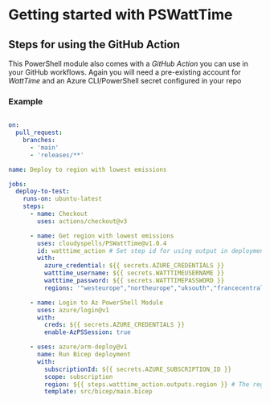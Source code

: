 Getting started with PSWattTime
===============================

Steps for using the GitHub Action
---------------------------------

This PowerShell module also comes with a _GitHub Action_ you can use
in your GitHub workflows. Again you will need a pre-existing account
for _WattTime_ and an Azure CLI/PowerShell secret configured in your repo

### Example

```yaml

on:
  pull_request:
    branches:
      - 'main'
      - 'releases/**'

name: Deploy to region with lowest emissions

jobs:
  deploy-to-test:
    runs-on: ubuntu-latest
    steps:
      - name: Checkout
        uses: actions/checkout@v3

      - name: Get region with lowest emissions
        uses: cloudyspells/PSWattTime@v1.0.4
        id: watttime_action # Set step id for using output in deployment
        with:
          azure_credential: ${{ secrets.AZURE_CREDENTIALS }}
          watttime_username: ${{ secrets.WATTTIMEUSERNAME }}
          watttime_password: ${{ secrets.WATTTIMEPASSWORD }}
          regions: '"westeurope","northeurope","uksouth","francecentral","germanynorth"'

      - name: Login to Az PowerShell Module
        uses: azure/login@v1
        with:
          creds: ${{ secrets.AZURE_CREDENTIALS }}
          enable-AzPSSession: true

      - uses: azure/arm-deploy@v1
        name: Run Bicep deployment
        with:
          subscriptionId: ${{ secrets.AZURE_SUBSCRIPTION_ID }}
          scope: subscription
          region: ${{ steps.watttime_action.outputs.region }} # The region output from PSWattTime
          template: src/bicep/main.bicep
```

